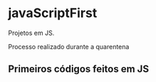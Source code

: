 # javaScriptFirst

Projetos em JS. 

Processo realizado durante a quarentena  
   
## Primeiros códigos feitos em JS 
<br>  





